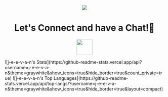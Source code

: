 <p align="center">
  <img src="https://capsule-render.vercel.app/api?type=waving&color=gradient&text=Hello!&height=100&section=header"/>
</p>

<h1 align="center">
  Let's Connect and have a Chat!💬
</h1>

<p align="center">
<a href="https://www.instagram.com/spin._.ox/">
  <img height="50" src="https://user-images.githubusercontent.com/46517096/166974368-9798f39f-1f46-499c-b14e-81f0a3f83a06.png"/>
</a>
</p>
![j-e-e-v-a-n's Stats](https://github-readme-stats.vercel.app/api?username=j-e-e-v-a-n&theme=graywhite&show_icons=true&hide_border=true&count_private=true)
![j-e-e-v-a-n's Top Languages](https://github-readme-stats.vercel.app/api/top-langs/?username=j-e-e-v-a-n&theme=graywhite&show_icons=true&hide_border=true&layout=compact)

